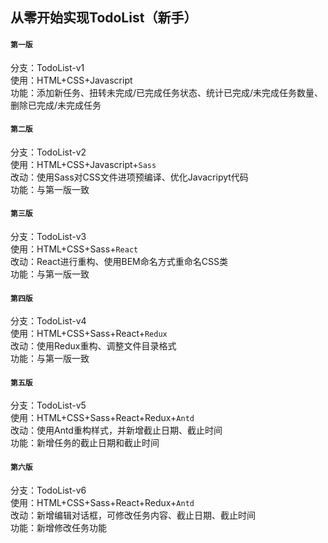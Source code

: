 ## 从零开始实现TodoList（新手）

#### `第一版`
分支：TodoList-v1<br>
使用：HTML+CSS+Javascript<br>
功能：添加新任务、扭转未完成/已完成任务状态、统计已完成/未完成任务数量、删除已完成/未完成任务

#### `第二版`
分支：TodoList-v2<br>
使用：HTML+CSS+Javascript+`Sass`<br>
改动：使用Sass对CSS文件进项预编译、优化Javacripyt代码<br>
功能：与第一版一致

#### `第三版`
分支：TodoList-v3<br>
使用：HTML+CSS+Sass+`React`<br>
改动：React进行重构、使用BEM命名方式重命名CSS类<br>
功能：与第一版一致

#### `第四版`
分支：TodoList-v4<br>
使用：HTML+CSS+Sass+React+`Redux`<br>
改动：使用Redux重构、调整文件目录格式<br>
功能：与第一版一致

#### `第五版`
分支：TodoList-v5<br>
使用：HTML+CSS+Sass+React+Redux+`Antd`<br>
改动：使用Antd重构样式，并新增截止日期、截止时间<br>
功能：新增任务的截止日期和截止时间

#### `第六版`
分支：TodoList-v6<br>
使用：HTML+CSS+Sass+React+Redux+`Antd`<br>
改动：新增编辑对话框，可修改任务内容、截止日期、截止时间<br>
功能：新增修改任务功能